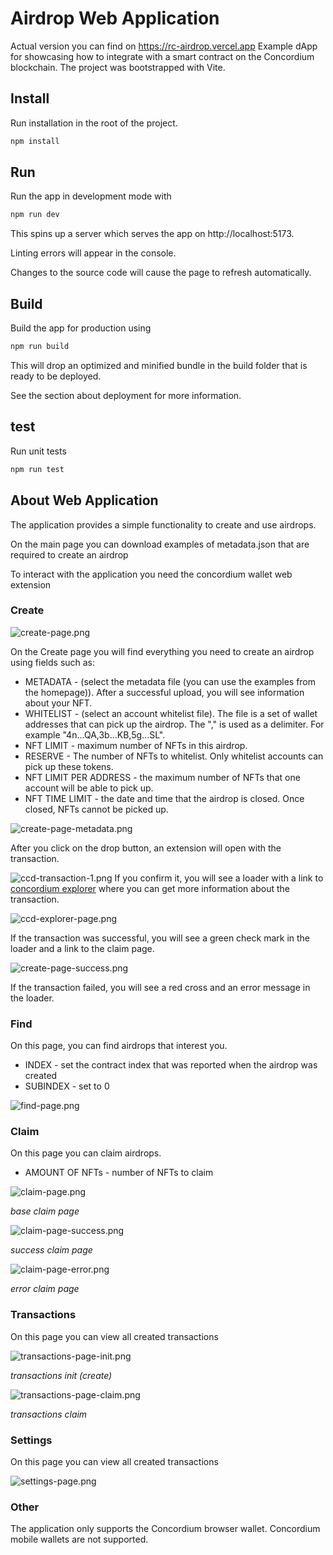 # Airdrop Web Application
Actual version
you can find on https://rc-airdrop.vercel.app
Example dApp for showcasing how to integrate with a smart contract on the Concordium blockchain.
The project was bootstrapped with Vite.

## Install
Run installation in the root of the project.
```bash
npm install
```

## Run
Run the app in development mode with
```bash
npm run dev
```
This spins up a server which serves the app on http://localhost:5173.

Linting errors will appear in the console.

Changes to the source code will cause the page to refresh automatically.

## Build
Build the app for production using
```bash
npm run build
```
This will drop an optimized and minified bundle in the build folder that is ready to be deployed.

See the section about deployment for more information.

## test
Run unit tests
```bash
npm run test
```

## About Web Application
The application provides a simple functionality to create and use airdrops.

On the main page you can download examples of metadata.json that are required to create an airdrop

To interact with the application you need the concordium wallet web extension

### Create

![create-page.png](docs/create-page.png)

On the Create page you will find everything you need to create an airdrop using fields such as:
- METADATA - (select the metadata file (you can use the examples from the homepage)). After a successful upload, you will see information about your NFT.
- WHITELIST - (select an account whitelist file). The file is a set of wallet addresses that can pick up the airdrop. The "," is used as a delimiter. For example "4n...QA,3b...KB,5g...SL".
- NFT LIMIT - maximum number of NFTs in this airdrop.
- RESERVE - The number of NFTs to whitelist. Only whitelist accounts can pick up these tokens.
- NFT LIMIT PER ADDRESS - the maximum number of NFTs that one account will be able to pick up.
- NFT TIME LIMIT - the date and time that the airdrop is closed. Once closed, NFTs cannot be picked up.

![create-page-metadata.png](docs/create-page-metadata.png)

After you click on the drop button, an extension will open with the transaction.

![ccd-transaction-1.png](docs/ccd-transaction-init.png)
If you confirm it, you will see a loader with a link to [concordium explorer](https://dashboard.testnet.concordium.com/lookup/b44658c583b978abfc950dc9d92d5d42c610b04d7db3af4b9437c08827c26375) where you can get more information about the transaction.

![ccd-explorer-page.png](docs/ccd-explorer-page.png)

If the transaction was successful, you will see a green check mark in the loader and a link to the claim page.

![create-page-success.png](docs/create-page-success.png)

If the transaction failed, you will see a red cross and an error message in the loader.

### Find

On this page, you can find airdrops that interest you.

- INDEX - set the contract index that was reported when the airdrop was created
- SUBINDEX - set to 0

![find-page.png](docs/find-page.png)

### Claim

On this page you can claim airdrops.

- AMOUNT OF NFTs - number of NFTs to claim

![claim-page.png](docs/claim-page.png)

_base claim page_

![claim-page-success.png](docs/claim-page-success.png)

_success claim page_

![claim-page-error.png](docs/claim-page-error.png)

_error claim page_

### Transactions

On this page you can view all created transactions

![transactions-page-init.png](docs/transactions-page-init.png)

_transactions init (create)_

![transactions-page-claim.png](docs/transactions-page-claim.png)

_transactions claim_

### Settings

On this page you can view all created transactions

![settings-page.png](docs/settings-page.png)

### Other

The application only supports the Concordium browser wallet. 
Concordium mobile wallets are not supported.

